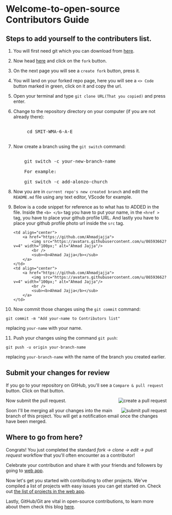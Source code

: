 # Welcome-to-open-source Contributors Guide

## Steps to add yourself to the contributers list.

1. You will first need git which you can download from [here](https://git-scm.com/downloads).

2. Now head [here](https://github.com/Ahmadjajja/SMIT-WMA-6-A-E) and click on the `fork` button.

3. On the next page you will see a `create fork` button, press it.

4. You will land on your forked repo page, here you will see a `<> Code` button marked in green, click on it and copy the url.

5. Open your terminal and type `git clone URL(That you copied)` and press enter.

6. Change to the repository directory on your computer (if you are not already there):
    <pre style="white-space: pre;">
    
        cd SMIT-WMA-6-A-E

   </pre>

7. Now create a branch using the `git switch` command:
    <pre style="white-space: pre;">
   
       git switch -c your-new-branch-name
   
       For example:
   
       git switch -c add-alonzo-church
   </pre>

8. Now you are in `current repo's new created branch` and edit the `README.md` file using any text editor, VScode for example.

9. Below is a code snippet for reference as to what has to ADDED in the file. Inside the `<b> </b>` tag you have to put your name, in the `<href >` tag, you have to place your github profile URL. And lastly you have to place your github profile photo url inside the `src` tag.

   ```
   <td align="center">
       <a href="https://github.com/Ahmadjajja">
           <img src="https://avatars.githubusercontent.com/u/86593662?v=4" width="100px;" alt="Ahmad Jajja"/>
           <br />
           <sub><b>Ahmad Jajja</b></sub>
       </a>
   </td>
   <td align="center">
       <a href="https://github.com/Ahmadjajja">
           <img src="https://avatars.githubusercontent.com/u/86593662?v=4" width="100px;" alt="Ahmad Jajja"/>
           <br />
           <sub><b>Ahmad Jajja</b></sub>
       </a>
   </td>
   ```

10. Now commit those changes using the `git commit` command:

```
git commit -m "Add your-name to Contributors list"
```

replacing `your-name` with your name.

11. Push your changes using the command `git push`:

```
git push -u origin your-branch-name
```

replacing `your-branch-name` with the name of the branch you created earlier.

## Submit your changes for review

If you go to your repository on GitHub, you'll see a `Compare & pull request` button. Click on that button.

<img style="float: right;" src="https://firstcontributions.github.io/assets/Readme/compare-and-pull.png" alt="create a pull request" />

Now submit the pull request.

<img style="float: right;" src="https://firstcontributions.github.io/assets/Readme/submit-pull-request.png" alt="submit pull request" />

Soon I'll be merging all your changes into the main branch of this project. You will get a notification email once the changes have been merged.

## Where to go from here?

Congrats! You just completed the standard _fork -> clone -> edit -> pull request_ workflow that you'll often encounter as a contributor!

Celebrate your contribution and share it with your friends and followers by going to [web app](https://firstcontributions.github.io/#social-share).

Now let's get you started with contributing to other projects. We've compiled a list of projects with easy issues you can get started on. Check out [the list of projects in the web app](https://firstcontributions.github.io/#project-list).

Lastly, GitHub/Git are vital in open-source contributions, to learn more about them check this blog [here](https://dragon2002.hashnode.dev/git-and-github-must-know-guide#heading-setting-up-github).
